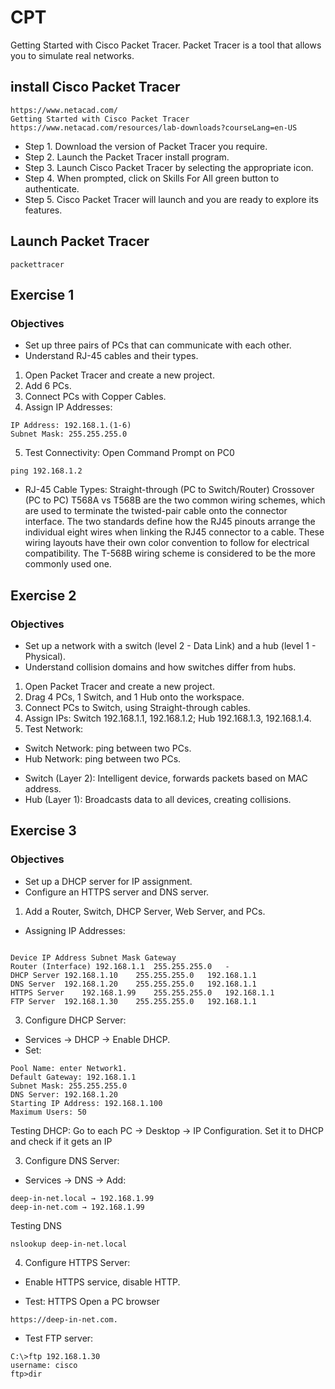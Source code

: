 # CPT
 Getting Started with Cisco Packet Tracer. Packet Tracer is a tool that allows you to simulate real networks.

 ## install Cisco Packet Tracer
```
https://www.netacad.com/
Getting Started with Cisco Packet Tracer
https://www.netacad.com/resources/lab-downloads?courseLang=en-US
```
- Step 1. Download the version of Packet Tracer you require.
- Step 2. Launch the Packet Tracer install program.
- Step 3. Launch Cisco Packet Tracer by selecting the appropriate icon.
- Step 4. When prompted, click on Skills For All green button to authenticate.
- Step 5. Cisco Packet Tracer will launch and you are ready to explore its features.

## Launch Packet Tracer
```
packettracer
```
## Exercise 1
### Objectives
- Set up three pairs of PCs that can communicate with each other.
- Understand RJ-45 cables and their types.

1. Open Packet Tracer and create a new project.
2. Add 6 PCs.
3. Connect PCs with Copper Cables.
4. Assign IP Addresses:
```
IP Address: 192.168.1.(1-6)
Subnet Mask: 255.255.255.0
```
5. Test Connectivity:
Open Command Prompt on PC0 
```
ping 192.168.1.2
```
* RJ-45 Cable Types:
Straight-through (PC to Switch/Router)
Crossover (PC to PC)
T568A vs T568B are the two common wiring schemes, which are used to terminate the twisted-pair cable onto the connector interface. The two standards define how the RJ45 pinouts arrange the individual eight wires when linking the RJ45 connector to a cable. These wiring layouts have their own color convention to follow for electrical compatibility. The T-568B wiring scheme is considered to be the more commonly used one.

## Exercise 2
### Objectives
- Set up a network with a switch (level 2 - Data Link) and a hub (level 1 - Physical).
- Understand collision domains and how switches differ from hubs.

1. Open Packet Tracer and create a new project.
2. Drag 4 PCs, 1 Switch, and 1 Hub onto the workspace.
3. Connect PCs to Switch, using Straight-through cables.
4. Assign IPs: Switch 192.168.1.1, 192.168.1.2; Hub 192.168.1.3, 192.168.1.4.
5. Test Network:
- Switch Network: ping between two PCs.
- Hub Network: ping between two PCs.
* Switch (Layer 2): Intelligent device, forwards packets based on MAC address.
* Hub (Layer 1): Broadcasts data to all devices, creating collisions.

## Exercise 3
### Objectives
- Set up a DHCP server for IP assignment.
- Configure an HTTPS server and DNS server.

1. Add a Router, Switch, DHCP Server, Web Server, and PCs.
- Assigning IP Addresses:
```

Device IP Address Subnet Mask Gateway
Router (Interface) 192.168.1.1	255.255.255.0	-
DHCP Server	192.168.1.10	255.255.255.0	192.168.1.1
DNS Server	192.168.1.20	255.255.255.0	192.168.1.1
HTTPS Server	192.168.1.99	255.255.255.0	192.168.1.1
FTP Server	192.168.1.30	255.255.255.0	192.168.1.1
```
3. Configure DHCP Server:
- Services → DHCP → Enable DHCP.
-  Set:
```
Pool Name: enter Network1.
Default Gateway: 192.168.1.1
Subnet Mask: 255.255.255.0
DNS Server: 192.168.1.20
Starting IP Address: 192.168.1.100
Maximum Users: 50
```
Testing DHCP:
Go to each PC → Desktop → IP Configuration.
Set it to DHCP and check if it gets an IP

3. Configure DNS Server:
- Services → DNS → Add:
```
deep-in-net.local → 192.168.1.99
deep-in-net.com → 192.168.1.99
```
Testing DNS
```
nslookup deep-in-net.local
```
4. Configure HTTPS Server:
- Enable HTTPS service, disable HTTP.


- Test: HTTPS
Open a PC browser 
```
https://deep-in-net.com.
```

- Test FTP server:
```
C:\>ftp 192.168.1.30
username: cisco
ftp>dir
```

